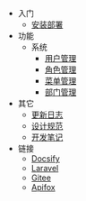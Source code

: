<!-- 侧边栏 -->
- 入门
    - [安装部署](starter/deploy.md)
    <!-- - [业务流程](starter/workflow.md) -->
- 功能
    - 系统
        - [用户管理](function/system/user.md)
        - [角色管理](function/system/role.md)
        - [菜单管理](function/system/menu.md)
        - [部门管理](function/system/department.md)
- 其它
    - [更新日志](CHANGELOG.md)
	- [设计规范](#)
	- [开发笔记](#)
- 链接
    - [Docsify](https://docsify.js.org)
    - [Laravel](https://laravel.com)
    - [Gitee](https://gitee.com)
    - [Apifox](https://apifox.com)